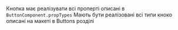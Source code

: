 Кнопка має реалізувати всі проперті описані в `ButtonComponent.propTypes`
Мають бути реалізовані всі типи кноко описані на макеті в Buttons розділі